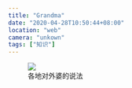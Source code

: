 ```yaml
---
title: "Grandma"
date: "2020-04-28T10:50:44+08:00"
location: "web"
camera: "unkown"
tags: ["知识"]
---
```


<figure>
	<img src="https://microblog.farenew.com/photos/waipofangyan.png"> 
	<figcaption>各地对外婆的说法</figcaption>
</figure>